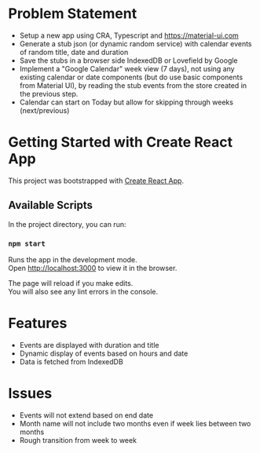# Problem Statement
* Setup a new app using CRA, Typescript and https://material-ui.com
* Generate a stub json (or dynamic random service) with calendar events of random title, date and duration
* Save the stubs in a browser side IndexedDB or Lovefield by Google
* Implement a "Google Calendar" week view (7 days), not using any existing calendar or date components (but do use basic components from Material UI), by reading the stub events from the store created in the previous step.
* Calendar can start on Today but allow for skipping through weeks (next/previous)

# Getting Started with Create React App

This project was bootstrapped with [Create React App](https://github.com/facebook/create-react-app).

## Available Scripts

In the project directory, you can run:

### `npm start`

Runs the app in the development mode.\
Open [http://localhost:3000](http://localhost:3000) to view it in the browser.

The page will reload if you make edits.\
You will also see any lint errors in the console.

# Features
* Events are displayed with duration and title
* Dynamic display of events based on hours and date
* Data is fetched from IndexedDB

# Issues
* Events will not extend based on end date
* Month name will not include two months even if week lies between two months
* Rough transition from week to week
